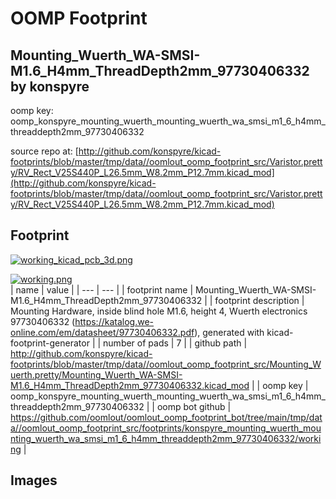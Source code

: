 # OOMP Footprint  
## Mounting_Wuerth_WA-SMSI-M1.6_H4mm_ThreadDepth2mm_97730406332  by konspyre  
  
oomp key: oomp_konspyre_mounting_wuerth_mounting_wuerth_wa_smsi_m1_6_h4mm_threaddepth2mm_97730406332  
  
source repo at: [http://github.com/konspyre/kicad-footprints/blob/master/tmp/data//oomlout_oomp_footprint_src/Varistor.pretty/RV_Rect_V25S440P_L26.5mm_W8.2mm_P12.7mm.kicad_mod](http://github.com/konspyre/kicad-footprints/blob/master/tmp/data//oomlout_oomp_footprint_src/Varistor.pretty/RV_Rect_V25S440P_L26.5mm_W8.2mm_P12.7mm.kicad_mod)  
## Footprint  
  
[![working_kicad_pcb_3d.png](working_kicad_pcb_3d_600.png)](working_kicad_pcb_3d.png)  
  
[![working.png](working_600.png)](working.png)  
| name | value | 
| --- | --- | 
| footprint name | Mounting_Wuerth_WA-SMSI-M1.6_H4mm_ThreadDepth2mm_97730406332 | 
| footprint description | Mounting Hardware, inside blind hole M1.6, height 4, Wuerth electronics 97730406332 (https://katalog.we-online.com/em/datasheet/97730406332.pdf), generated with kicad-footprint-generator | 
| number of pads | 7 | 
| github path | http://github.com/konspyre/kicad-footprints/blob/master/tmp/data//oomlout_oomp_footprint_src/Mounting_Wuerth.pretty/Mounting_Wuerth_WA-SMSI-M1.6_H4mm_ThreadDepth2mm_97730406332.kicad_mod | 
| oomp key | oomp_konspyre_mounting_wuerth_mounting_wuerth_wa_smsi_m1_6_h4mm_threaddepth2mm_97730406332 | 
| oomp bot github | https://github.com/oomlout/oomlout_oomp_footprint_bot/tree/main/tmp/data//oomlout_oomp_footprint_src/footprints/konspyre_mounting_wuerth_mounting_wuerth_wa_smsi_m1_6_h4mm_threaddepth2mm_97730406332/working | 
## Images  
